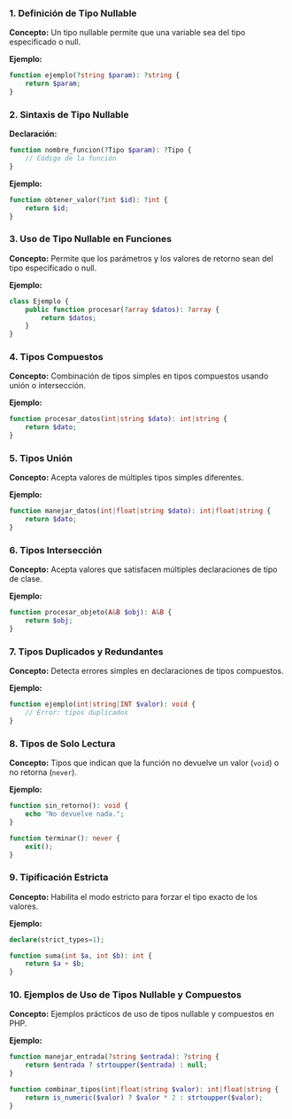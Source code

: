 ### 1. Definición de Tipo Nullable

**Concepto:** Un tipo nullable permite que una variable sea del tipo especificado o null.

**Ejemplo:**

```php
function ejemplo(?string $param): ?string {
    return $param;
}
```

### 2. Sintaxis de Tipo Nullable

**Declaración:**

```php
function nombre_funcion(?Tipo $param): ?Tipo {
    // Código de la función
}
```

**Ejemplo:**

```php
function obtener_valor(?int $id): ?int {
    return $id;
}
```

### 3. Uso de Tipo Nullable en Funciones

**Concepto:** Permite que los parámetros y los valores de retorno sean del tipo especificado o null.

**Ejemplo:**

```php
class Ejemplo {
    public function procesar(?array $datos): ?array {
        return $datos;
    }
}
```

### 4. Tipos Compuestos

**Concepto:** Combinación de tipos simples en tipos compuestos usando unión o intersección.

**Ejemplo:**

```php
function procesar_datos(int|string $dato): int|string {
    return $dato;
}
```

### 5. Tipos Unión

**Concepto:** Acepta valores de múltiples tipos simples diferentes.

**Ejemplo:**

```php
function manejar_datos(int|float|string $dato): int|float|string {
    return $dato;
}
```

### 6. Tipos Intersección

**Concepto:** Acepta valores que satisfacen múltiples declaraciones de tipo de clase.

**Ejemplo:**

```php
function procesar_objeto(A&B $obj): A&B {
    return $obj;
}
```

### 7. Tipos Duplicados y Redundantes

**Concepto:** Detecta errores simples en declaraciones de tipos compuestos.

**Ejemplo:**

```php
function ejemplo(int|string|INT $valor): void {
    // Error: tipos duplicados
}
```

### 8. Tipos de Solo Lectura

**Concepto:** Tipos que indican que la función no devuelve un valor (`void`) o no retorna (`never`).

**Ejemplo:**

```php
function sin_retorno(): void {
    echo "No devuelve nada.";
}

function terminar(): never {
    exit();
}
```

### 9. Tipificación Estricta

**Concepto:** Habilita el modo estricto para forzar el tipo exacto de los valores.

**Ejemplo:**

```php
declare(strict_types=1);

function suma(int $a, int $b): int {
    return $a + $b;
}
```

### 10. Ejemplos de Uso de Tipos Nullable y Compuestos

**Concepto:** Ejemplos prácticos de uso de tipos nullable y compuestos en PHP.

**Ejemplo:**

```php
function manejar_entrada(?string $entrada): ?string {
    return $entrada ? strtoupper($entrada) : null;
}

function combinar_tipos(int|float|string $valor): int|float|string {
    return is_numeric($valor) ? $valor * 2 : strtoupper($valor);
}
```

